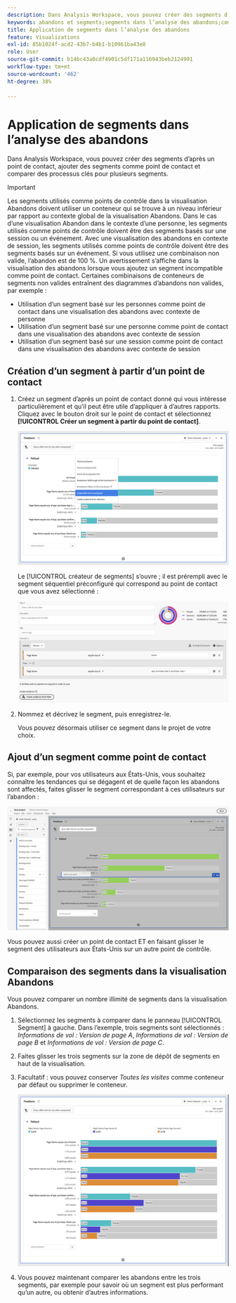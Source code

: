 ```yaml
---
description: Dans Analysis Workspace, vous pouvez créer des segments d’après un point de contact, ajouter des segments comme point de contact et comparer des processus clés pour plusieurs segments.
keywords: abandons et segments;segments dans l’analyse des abandons;comparer des segments dans les abandons
title: Application de segments dans l’analyse des abandons
feature: Visualizations
exl-id: 85b1024f-acd2-43b7-b4b1-b10961ba43e8
role: User
source-git-commit: b14bc43a0cdf4901c5df171a116943beb2124991
workflow-type: tm+mt
source-wordcount: '462'
ht-degree: 38%

---
```


# Application de segments dans l’analyse des abandons

Dans Analysis Workspace, vous pouvez créer des segments d’après un point de contact, ajouter des segments comme point de contact et comparer des processus clés pour plusieurs segments.

>[!IMPORTANT]
>
>Les segments utilisés comme points de contrôle dans la visualisation Abandons doivent utiliser un conteneur qui se trouve à un niveau inférieur par rapport au contexte global de la visualisation Abandons. Dans le cas d’une visualisation Abandon dans le contexte d’une personne, les segments utilisés comme points de contrôle doivent être des segments basés sur une session ou un événement. Avec une visualisation des abandons en contexte de session, les segments utilisés comme points de contrôle doivent être des segments basés sur un événement. Si vous utilisez une combinaison non valide, l’abandon est de 100 %. Un avertissement s’affiche dans la visualisation des abandons lorsque vous ajoutez un segment incompatible comme point de contact. Certaines combinaisons de conteneurs de segments non valides entraînent des diagrammes d’abandons non valides, par exemple :
>
>* Utilisation d’un segment basé sur les personnes comme point de contact dans une visualisation des abandons avec contexte de personne
>* Utilisation d’un segment basé sur une personne comme point de contact dans une visualisation des abandons avec contexte de session
>* Utilisation d’un segment basé sur une session comme point de contact dans une visualisation des abandons avec contexte de session

## Création d’un segment à partir d’un point de contact

1. Créez un segment d’après un point de contact donné qui vous intéresse particulièrement et qu’il peut être utile d’appliquer à d’autres rapports. Cliquez avec le bouton droit sur le point de contact et sélectionnez **[!UICONTROL Créer un segment à partir du point de contact]**.

   ![Menu déroulant Point de contact avec l’option Créer un segment à partir du point de contact mise en surbrillance.](assets/fallout-createfilter.png)

   Le [!UICONTROL créateur de segments] s’ouvre ; il est prérempli avec le segment séquentiel préconfiguré qui correspond au point de contact que vous avez sélectionné :

   ![Le créateur de segments affiche le segment séquentiel prérempli et préconfiguré.](assets/fallout-definefilter.png)

1. Nommez et décrivez le segment, puis enregistrez-le.

   Vous pouvez désormais utiliser ce segment dans le projet de votre choix.

## Ajout d’un segment comme point de contact

Si, par exemple, pour vos utilisateurs aux États-Unis, vous souhaitez connaître les tendances qui se dégagent et de quelle façon les abandons sont affectés, faites glisser le segment correspondant à ces utilisateurs sur l’abandon :

![Le segment Utilisateurs des États-Unis sélectionné et mis en surbrillance pour faire glisser dans l’abandon.](assets/fallout-addfilter.png)

Vous pouvez aussi créer un point de contact ET en faisant glisser le segment des utilisateurs aux États-Unis sur un autre point de contrôle.

## Comparaison des segments dans la visualisation Abandons

Vous pouvez comparer un nombre illimité de segments dans la visualisation Abandons.

1. Sélectionnez les segments à comparer dans le panneau [!UICONTROL Segment] à gauche. Dans l’exemple, trois segments sont sélectionnés : *Informations de vol : Version de page A*, *Informations de vol : Version de page B* et *Informations de vol : Version de page C*.
1. Faites glisser les trois segments sur la zone de dépôt de segments en haut de la visualisation.


1. Facultatif : vous pouvez conserver *Toutes les visites* comme conteneur par défaut ou supprimer le conteneur.

   ![Abandon affichant toutes les visites avec les deux segments déplacés à l’étape précédente.](assets/fallout-multiplefilters.png)

1. Vous pouvez maintenant comparer les abandons entre les trois segments, par exemple pour savoir où un segment est plus performant qu’un autre, ou obtenir d’autres informations.
